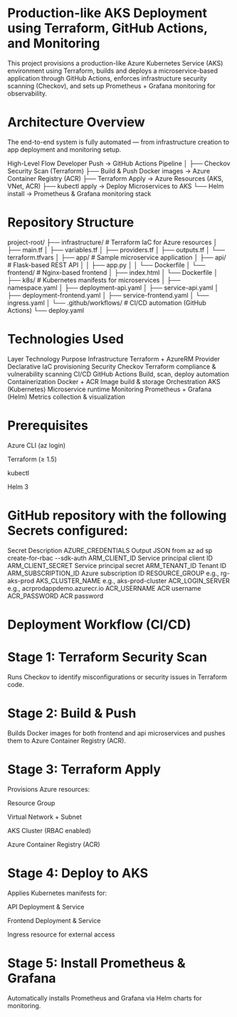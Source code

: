 # Production-like AKS Deployment using Terraform, GitHub Actions, and Monitoring

This project provisions a production-like Azure Kubernetes Service (AKS) environment using Terraform, builds and deploys a microservice-based application through GitHub Actions, enforces infrastructure security scanning (Checkov), and sets up Prometheus + Grafana monitoring for observability.

# Architecture Overview

The end-to-end system is fully automated — from infrastructure creation to app deployment and monitoring setup.

High-Level Flow
Developer Push → GitHub Actions Pipeline
        │
        ├── Checkov Security Scan (Terraform)
        ├── Build & Push Docker images → Azure Container Registry (ACR)
        ├── Terraform Apply → Azure Resources (AKS, VNet, ACR)
        ├── kubectl apply → Deploy Microservices to AKS
        └── Helm install → Prometheus & Grafana monitoring stack


 

# Repository Structure
project-root/
├── infrastructure/            # Terraform IaC for Azure resources
│   ├── main.tf
│   ├── variables.tf
│   ├── providers.tf
│   ├── outputs.tf
│   └── terraform.tfvars
│
├── app/                       # Sample microservice application
│   ├── api/                   # Flask-based REST API
│   │   ├── app.py
│   │   └── Dockerfile
│   └── frontend/              # Nginx-based frontend
│       ├── index.html
│       └── Dockerfile
│
├── k8s/                       # Kubernetes manifests for microservices
│   ├── namespace.yaml
│   ├── deployment-api.yaml
│   ├── service-api.yaml
│   ├── deployment-frontend.yaml
│   ├── service-frontend.yaml
│   └── ingress.yaml
│
└── .github/workflows/         # CI/CD automation (GitHub Actions)
    └── deploy.yaml

# Technologies Used
Layer	Technology	Purpose
Infrastructure	Terraform + AzureRM Provider	Declarative IaC provisioning
Security	Checkov	Terraform compliance & vulnerability scanning
CI/CD	GitHub Actions	Build, scan, deploy automation
Containerization	Docker + ACR	Image build & storage
Orchestration	AKS (Kubernetes)	Microservice runtime
Monitoring	Prometheus + Grafana (Helm)	Metrics collection & visualization

# Prerequisites

Azure CLI (az login)

Terraform (≥ 1.5)

kubectl

Helm 3

# GitHub repository with the following Secrets configured:

Secret	Description
AZURE_CREDENTIALS	Output JSON from az ad sp create-for-rbac --sdk-auth
ARM_CLIENT_ID	Service principal client ID
ARM_CLIENT_SECRET	Service principal secret
ARM_TENANT_ID	Tenant ID
ARM_SUBSCRIPTION_ID	Azure subscription ID
RESOURCE_GROUP	e.g., rg-aks-prod
AKS_CLUSTER_NAME	e.g., aks-prod-cluster
ACR_LOGIN_SERVER	e.g., acrprodappdemo.azurecr.io
ACR_USERNAME	ACR username
ACR_PASSWORD	ACR password
# Deployment Workflow (CI/CD)
# Stage 1: Terraform Security Scan

Runs Checkov to identify misconfigurations or security issues in Terraform code.

# Stage 2: Build & Push

Builds Docker images for both frontend and api microservices and pushes them to Azure Container Registry (ACR).

# Stage 3: Terraform Apply

Provisions Azure resources:

Resource Group

Virtual Network + Subnet

AKS Cluster (RBAC enabled)

Azure Container Registry (ACR)

# Stage 4: Deploy to AKS

Applies Kubernetes manifests for:

API Deployment & Service

Frontend Deployment & Service

Ingress resource for external access

# Stage 5: Install Prometheus & Grafana

Automatically installs Prometheus and Grafana via Helm charts for monitoring.